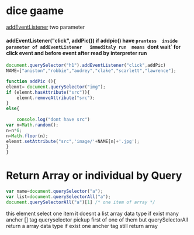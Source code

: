 # dice gaame 

[addEventListener](https://developer.mozilla.org/en-US/docs/Web/API/EventTarget/addEventListener)    two  parameter 


#### addEventListener("click", addPic()) if  addpic() have `prantess  inside parameter of addEventListener   immeditaly run  means `dont wait` for click event and before event after read by interpreter run
```js
document.querySelector("h1").addEventListener("click",addPic)
NAME=["aniston","robbie","audrey","clake","scarlett","lawrence"];

function addPic (){
elemnt= document.querySelector("img");
if (elemnt.hasAttribute("src")){
    elemnt.removeAttribute("src");
}
else{
    
    console.log("dont have src")
var n=Math.random();
n=n*6;
n=Math.floor(n);
elemnt.setAttribute("src",'image/'+NAME[n]+'.jpg');
}
}
```
# Return Array  or individual  by Query
```js
var name=document.querySelector("a");
var list=document.querySelectorAll("a");
document.querySelectorAll("a")[1] /* one item of array */
```
this element select  one item   it doesnt a list array data type   if exist many ancher [<a>] tag  queryselector pickup first of one of them 
but querySelectorAll   return a array data type   if  exist one ancher tag  still return array
